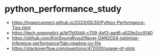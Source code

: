# python_performance_study

- https://hyperconnect.github.io/2023/05/30/Python-Performance-Tips.html
- https://tech.onepredict.ai/bf7b00d4-c709-4ef3-aed6-a529e2cc9140
- https://github.com/KimSoungRyoul/Naver-DAN2024-optimize-inference-performance?tab=readme-ov-file
- https://stackoverflow.com/questions/472000/usage-of-slots
